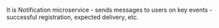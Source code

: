 It is Notification microservice - sends messages to users on key events - successful registration, expected delivery, etc.

